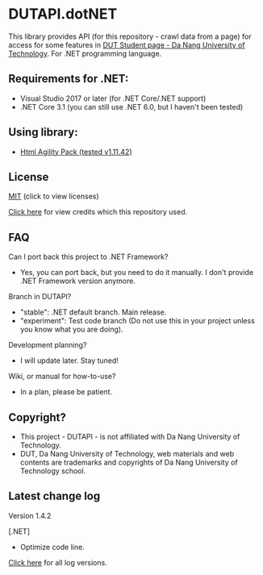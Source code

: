 # DUTAPI.dotNET

This library provides API (for this repository - crawl data from a page) for access for some features in [DUT Student page - Da Nang University of Technology](http://sv.dut.udn.vn). For .NET programming language.

## Requirements for .NET:

- Visual Studio 2017 or later (for .NET Core/.NET support)
- .NET Core 3.1 (you can still use .NET 6.0, but I haven't been tested)

## Using library:

- [Html Agility Pack (tested v1.11.42)](https://html-agility-pack.net/)

## License

[MIT](LICENSE) (click to view licenses)

[Click here](CREDIT.md) for view credits which this repository used.

## FAQ

Can I port back this project to .NET Framework?
- Yes, you can port back, but you need to do it manually. I don't provide .NET Framework version anymore.

Branch in DUTAPI?
- "stable": .NET default branch. Main release.
- "experiment": Test code branch (Do not use this in your project unless you know what you are doing).

Development planning?
- I will update later. Stay tuned!

Wiki, or manual for how-to-use?
- In a plan, please be patient.

## Copyright?

- This project - DUTAPI - is not affiliated with Da Nang University of Technology. 
- DUT, Da Nang University of Technology, web materials and web contents are trademarks and copyrights of Da Nang University of Technology school.

## Latest change log

Version 1.4.2

[.NET]
- Optimize code line.

[Click here](CHANGELOG.md) for all log versions.

